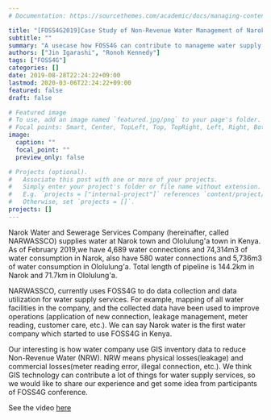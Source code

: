 ```yaml
---
# Documentation: https://sourcethemes.com/academic/docs/managing-content/

title: "[FOSS4G2019]Case Study of Non-Revenue Water Management of Narok water in Kenya"
subtitle: ""
summary: "A usecase how FOSS4G can contribute to manageme water supply in Kanya"
authors: ["Jin Igarashi", "Ronoh Kennedy"]
tags: ["FOSS4G"]
categories: []
date: 2019-08-28T22:24:22+09:00
lastmod: 2020-03-06T22:24:22+09:00
featured: false
draft: false

# Featured image
# To use, add an image named `featured.jpg/png` to your page's folder.
# Focal points: Smart, Center, TopLeft, Top, TopRight, Left, Right, BottomLeft, Bottom, BottomRight.
image:
  caption: ""
  focal_point: ""
  preview_only: false

# Projects (optional).
#   Associate this post with one or more of your projects.
#   Simply enter your project's folder or file name without extension.
#   E.g. `projects = ["internal-project"]` references `content/project/deep-learning/index.md`.
#   Otherwise, set `projects = []`.
projects: []
---
```


Narok Water and Sewerage Services Company (hereinafter, called NARWASSCO) supplies water at Narok town and Ololulung'a town in Kenya. As of February 2019,we have 4,689 water connections and 74,314m3 of water consumption in Narok, also have 580 water connections and 5,736m3 of water consumption in Ololulung'a. Total length of pipeline is 144.2km in Narok and 71.7km in Ololulung'a. 


NARWASSCO, currently uses FOSS4G to do data collection and data utilization for water supply services. For example, mapping of all water facilities in the company, and the collected data have been used to improve operations (application of new connection, leakage management, meter reading, customer care, etc.). We can say Narok water is the first water company which started to use FOSS4G in Kenya. 


Our interesting is how water company use GIS inventory data to reduce Non-Revenue Water (NRW). NRW means physical losses(leakage) and commercial losses(meter reading error, illegal connection, etc.). We think GIS technology can contribute a lot of things for water supply services, so we would like to share our experience and get some idea from participants of FOSS4G conference.

See the video [here](https://media.ccc.de/v/bucharest-135-case-study-of-non-revenue-water-management-of-narok-water-in-kenya)